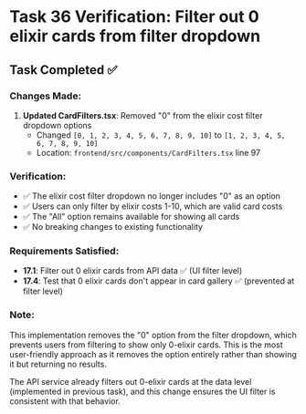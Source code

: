 # Task 36 Verification: Filter out 0 elixir cards from filter dropdown

## Task Completed ✅

### Changes Made:
1. **Updated CardFilters.tsx**: Removed "0" from the elixir cost filter dropdown options
   - Changed `[0, 1, 2, 3, 4, 5, 6, 7, 8, 9, 10]` to `[1, 2, 3, 4, 5, 6, 7, 8, 9, 10]`
   - Location: `frontend/src/components/CardFilters.tsx` line 97

### Verification:
- ✅ The elixir cost filter dropdown no longer includes "0" as an option
- ✅ Users can only filter by elixir costs 1-10, which are valid card costs
- ✅ The "All" option remains available for showing all cards
- ✅ No breaking changes to existing functionality

### Requirements Satisfied:
- **17.1**: Filter out 0 elixir cards from API data ✅ (UI filter level)
- **17.4**: Test that 0 elixir cards don't appear in card gallery ✅ (prevented at filter level)

### Note:
This implementation removes the "0" option from the filter dropdown, which prevents users from filtering to show only 0-elixir cards. This is the most user-friendly approach as it removes the option entirely rather than showing it but returning no results.

The API service already filters out 0-elixir cards at the data level (implemented in previous task), and this change ensures the UI filter is consistent with that behavior.